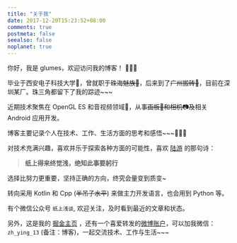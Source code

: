 ```yaml
---
title: "关于我"
date: 2017-12-20T15:23:52+08:00
comments: true
postmeta: false
seealso: false
noplanet: true
---
```


你好，我是 glumes，欢迎访问我的博客！ 🎉🎉🎉

毕业于西安电子科技大学🏫，曾就职于~~珠海魅族📱~~，后来到了~~广州搬砖🍭~~，目前在深圳某厂。珠三角都留下了我的踪迹~~~

近期技术聚焦在 OpenGL ES 和音视频领域💪，从事~~画板🎨和相机📷及~~相关 Android 应用开发。

博客主要记录个人在技术、工作、生活方面的思考和感悟~~~🤔🤔🤔

对技术充满兴趣，喜欢并乐于探索各种方面的可能性，喜欢 [陆游](https://baike.baidu.com/item/%E9%99%86%E6%B8%B8) 的那句诗：

> **纸上得来终觉浅，绝知此事要躬行**

选择比努力更重要，坚持正确的方向，终究会量变到质变~

转向采用 Kotlin 和 Cpp (~~半吊子水平~~) 来做主力开发语言，也会用到 Python 等。

有个微信公众号 `纸上浅谈`, 欢迎关注，及时看到最近的文章和状态。 

另外，这是我的 [掘金主页](https://juejin.im/user/576f506a2e958a0078e5af0a) ，还有一个喜爱转发的[微博账户](https://www.weibo.com/u/3157458295)，可以加我微信： `zh_ying_13` (备注：博客)，一起交流技术、工作与生活~~~

